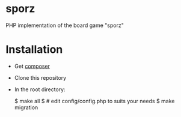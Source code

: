 # sporz

PHP implementation of the board game "sporz"

# Installation

* Get [composer](https://getcomposer.org/)
* Clone this repository
* In the root directory:

    $ make all
    $ # edit config/config.php to suits your needs
    $ make migration
